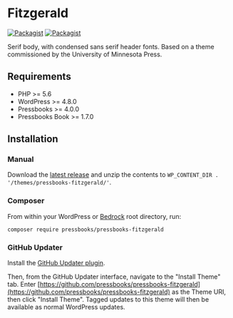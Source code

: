 # Fitzgerald

[![Packagist](https://img.shields.io/packagist/l/pressbooks/pressbooks-fitzgerald.svg)](https://packagist.org/packages/pressbooks/pressbooks-fitzgerald) [![Packagist](https://img.shields.io/packagist/v/pressbooks/pressbooks-fitzgerald.svg)](https://packagist.org/packages/pressbooks/pressbooks-fitzgerald)

Serif body, with condensed sans serif header fonts. Based on a theme commissioned by the University of Minnesota Press.

## Requirements

* PHP >= 5.6
* WordPress >= 4.8.0
* Pressbooks >= 4.0.0
* Pressbooks Book >= 1.7.0

## Installation

### Manual

Download the [latest release](https://github.com/pressbooks/pressbooks-fitzgerald/releases/latest/) and unzip the contents to `WP_CONTENT_DIR . '/themes/pressbooks-fitzgerald/'`.

### Composer

From within your WordPress or [Bedrock](https://roots.io/bedrock/) root directory, run:

```
composer require pressbooks/pressbooks-fitzgerald
```

### GitHub Updater

Install the [GitHub Updater plugin](https://github.com/afragen/github-updater).

Then, from the GitHub Updater interface, navigate to the "Install Theme" tab. Enter [https://github.com/pressbooks/pressbooks-fitzgerald](https://github.com/pressbooks/pressbooks-fitzgerald) as the Theme URI, then click "Install Theme". Tagged updates to this theme will then be available as normal WordPress updates.
